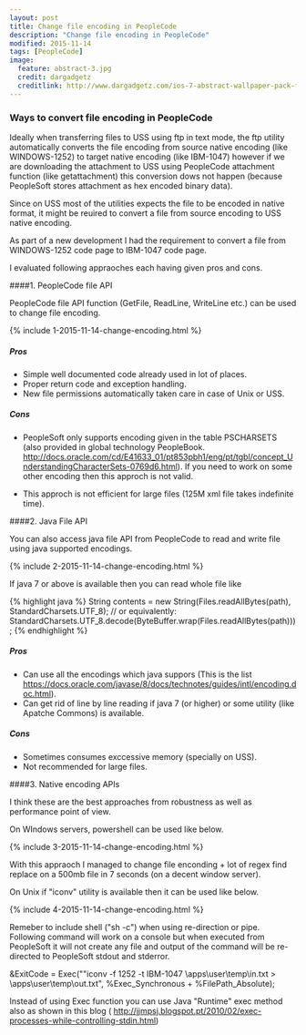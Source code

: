 ```yaml
---
layout: post
title: Change file encoding in PeopleCode
description: "Change file encoding in PeopleCode"
modified: 2015-11-14
tags: [PeopleCode]
image:
  feature: abstract-3.jpg
  credit: dargadgetz
  creditlink: http://www.dargadgetz.com/ios-7-abstract-wallpaper-pack-for-iphone-5-and-ipod-touch-retina/
---
```


### Ways to convert file encoding in PeopleCode

Ideally when transferring files to USS using ftp in text mode, the ftp utility automatically converts the file encoding from source native encoding (like WINDOWS-1252) to target native encoding (like IBM-1047) however if we are downloading the attachment to USS using PeopleCode attachment function (like getattachment) this conversion dows not happen (because PeopleSoft stores attachment as hex encoded binary data).

Since on USS most of the utilities expects the file to be encoded in native format, it might be reuired to convert a file from source encoding to USS native encoding.

As part of a new development I had the requirement to convert a file from WINDOWS-1252 code page to IBM-1047 code page.

I evaluated following appraoches each having given pros and cons.

####1. PeopleCode file API

PeopleCode file API function (GetFile, ReadLine, WriteLine etc.) can be used to change file encoding.

{% include 1-2015-11-14-change-encoding.html %}
 

##### Pros

* Simple well documented code already used in lot of places.
* Proper return code and exception handling.
* New file permissions automatically taken care in case of Unix or USS.

##### Cons

* PeopleSoft only supports encoding given in the table PSCHARSETS (also provided in global technology PeopleBook.
<http://docs.oracle.com/cd/E41633_01/pt853pbh1/eng/pt/tgbl/concept_UnderstandingCharacterSets-0769d6.html>). If you need to work on some other encoding then this approch is not valid.

* This approch is not efficient for large files (125M xml file takes indefinite time).

####2. Java File API

You can also access java file API from PeopleCode to read and write file using java supported encodings.

{% include 2-2015-11-14-change-encoding.html %}

If java 7 or above is available then you can read whole file like

{% highlight java %}
String contents = new String(Files.readAllBytes(path), StandardCharsets.UTF_8);
// or equivalently:
StandardCharsets.UTF_8.decode(ByteBuffer.wrap(Files.readAllBytes(path)));
{% endhighlight %}
 
##### Pros

* Can use all the encodings which java suppors (This is the list <https://docs.oracle.com/javase/8/docs/technotes/guides/intl/encoding.doc.html>).
* Can get rid of line by line reading if java 7 (or higher) or some utility (like Apatche Commons) is available.

##### Cons

* Sometimes consumes exccessive memory (specially on USS).
* Not recommended for large files.

####3. Native encoding APIs

I think these are the best approaches from robustness as well as performance point of view.

On WIndows servers, powershell can be used like below.

{% include 3-2015-11-14-change-encoding.html %}
 
 
With this appraoch I managed to change file enconding  + lot of regex find replace on a 500mb file in 7 seconds (on a decent window server).

On Unix if "iconv" utility is available then it can be used like below.

{% include 4-2015-11-14-change-encoding.html %}

  
Remeber to include shell ("sh -c") when using re-direction or pipe. Following command will work on a console but when executed from PeopleSoft it will not create any file and output of the command will be re-directed to PeopleSoft stdout and stderror.

&ExitCode = Exec(""iconv -f 1252 -t IBM-1047 \apps\user\temp\in.txt > \apps\user\temp\out.txt", %Exec_Synchronous + %FilePath_Absolute);

Instead of using Exec function you can use Java "Runtime" exec method also as shown in this blog ( <http://jjmpsj.blogspot.pt/2010/02/exec-processes-while-controlling-stdin.html>)
